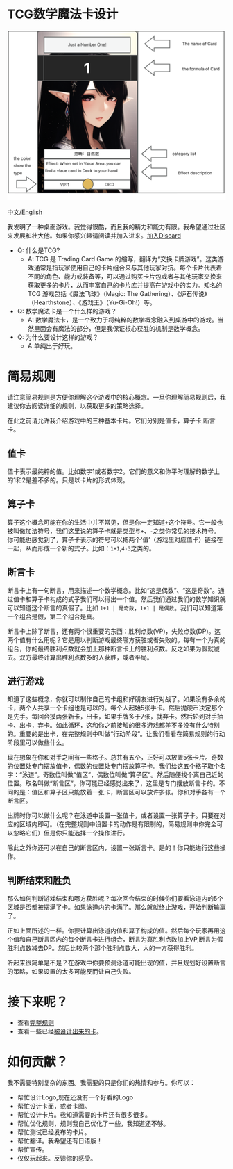 # TCG数学魔法卡设计
![Card Temp](./pic/Card_temp.jpg)

中文/[English](/README.md)

我发明了一种桌面游戏。我觉得很酷，而且我的精力和能力有限。我希望通过社区来发展和壮大他。如果你感兴趣请阅读并加入进来。[加入Discard](https://discord.gg/9xUGkcg3)

- Q: 什么是TCG?
  -  A: TCG 是 Trading Card Game 的缩写，翻译为“交换卡牌游戏”。这类游戏通常是指玩家使用自己的卡片组合来与其他玩家对抗。每个卡片代表着不同的角色、能力或装备等，可以通过购买卡片包或者与其他玩家交换来获取更多的卡片，从而丰富自己的卡片库并提高在游戏中的实力。知名的 TCG 游戏包括《魔法飞球》（Magic: The Gathering）、《炉石传说》（Hearthstone）、《游戏王》（Yu-Gi-Oh!）等。
- Q: 数学魔法卡是一个什么样的游戏？
  - A: 数学魔法卡，是一个致力于将纯粹的数学概念融入到桌游中的游戏。当然里面会有魔法的部分，但是我保证核心获胜的机制是数学概念。
- Q: 为什么要设计这样的游戏？
  - A:单纯出于好玩。

# 简易规则
请注意简易规则是方便你理解这个游戏中的核心概念。一旦你理解简易规则后，我建议你去阅读详细的规则，以获取更多的策略选择。

在此之前请允许我介绍游戏中的三种基本卡片。它们分别是值卡，算子卡,断言卡。
## 值卡
值卡表示最纯粹的值。比如数字1或者数字2。它们的意义和你平时理解的数学上的1和2是差不多的。只是以卡片的形式体现。
## 算子卡
算子这个概念可能在你的生活中并不常见，但是你一定知道`+`这个符号。它一般也被叫做加法符号，我们这里说的算子卡就是类型与`+`、`-`之类你常见的技术符号。你可能也感觉到了，算子卡表示的符号可以把两个‘值’（游戏里对应值卡）链接在一起，从而形成一个新的式子。比如：`1+1`,`4-3`之类的。
## 断言卡
断言卡上有一句断言，用来描述一个数学概念。比如“这是偶数”、“这是奇数”。通过值卡和算子卡构成的式子我们可以得出一个值。然后我们通过我们的数学知识就可以知道这个断言的真假了。比如 `1+1 | 是奇数`，`1+1 | 是偶数`。我们可以知道第一个组合是假，第二个组合是真。

断言卡上除了断言，还有两个很重要的东西：胜利点数(VP)，失败点数(DP)。这两个值有什么用呢？它是用以判断游戏最终哪方获胜或者失败的。每有一个为真的组合，你的最终胜利点数就会加上那种断言卡上的胜利点数。反之如果为假就减去。双方最终计算出胜利点数多的人获胜，或者平局。

## 进行游戏
知道了这些概念，你就可以制作自己的卡组和好朋友进行对战了。如果没有多余的卡，两个人共享一个卡组也是可以的。每个人起始5张手卡。然后抛硬币决定那个是先手。每回合摸两张新卡，出卡，如果手牌多于7张，就弃卡。然后轮到对手抽卡、出卡，弃卡。如此循环，这和你之前接触的很多游戏都差不多没有什么特别的。重要的是出卡，在完整规则中叫做“行动阶段”。让我们看看在简易规则的行动阶段里可以做些什么。

现在想象在你和对手之间有一些格子。总共有五个，正好可以放置5张卡片。奇数的位置处专门摆放值卡，偶数的位置处专门摆放算子卡。我们给这五个格子取个名字：“泳道”。奇数位叫做“值区”，偶数位叫做“算子区”。然后随便找个离自己近的位置。取名叫做“断言区”，你可能已经感觉出来了，这里是专门摆放断言卡的。不同的是：值区和算子区只能放着一张卡，断言区可以放许多张。你和对手各有一个断言区。

出牌时你可以做什么呢？在泳道中设置一张值卡，或者设置一张算子卡。只要在对应的区域内即可。（在完整规则中设置卡的动作是有限制的，简易规则中你完全可以忽略它们）但是你只能选择一个操作进行。

除此之外你还可以在自己的断言区内，设置一张断言卡。是的！你只能进行这些操作。

## 判断结束和胜负
那么如何判断游戏结束和哪方获胜呢？每次回合结束的时候你们要看泳道内的5个区域是否都被摆满了卡。如果泳道内的卡满了。那么就就终止游戏，开始判断输赢了。

正如上面所述的一样。你要计算出泳道内值和算子构成的值。然后每个玩家再用这个值和自己断言区内的每个断言卡进行组合，断言为真胜利点数加上VP,断言为假胜利点数减去DP。然后比较两个那个胜利点数大，大的一方获得胜利。

听起来很简单是不是？在游戏中你要预测泳道可能出现的值，并且规划好设置断言的策略，如果设置的太多可能反而让自己失败。

# 接下来呢？

- 查看[完整规则](rule/Full_Rule_CN.md)
- 查看一些已经[被设计出来的卡](cards/List_CN.md)。

# 如何贡献？
我不需要特别复杂的东西。我需要的只是你们的热情和参与。你可以：
- 帮忙设计Logo,现在还没有一个好看的Logo
- 帮忙设计卡面，或者卡图。
- 帮忙设计卡片。我知道需要的卡片还有很多很多。
- 帮忙优化规则，规则我自己优化了一些，我知道还不够。
- 帮忙测试已经发布的卡片。
- 帮忙翻译。我希望还有日语版！
- 帮忙宣传。
- 仅仅玩起来。反馈你的感受。